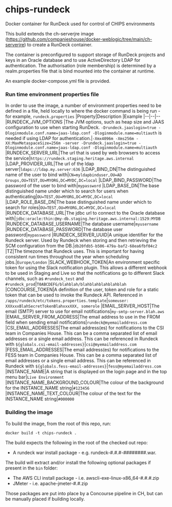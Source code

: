 # chips-rundeck
Docker container for RunDeck used for control of CHIPS environments

This build extends the ch-serverjre image (https://github.com/companieshouse/docker-weblogic/tree/main/ch-serverjre) to create a RunDeck container.  

The container is preconfigured to support storage of RunDeck projects and keys in an Oracle database and to use ActiveDirectory LDAP for authentication.  The authorisation (role membership) is determined by a realm.properties file that is bind mounted into the container at runtime.

An example docker-compose.yml file is provided.

### Run time environment properties file
In order to use the image, a number of environment properties need to be defined in a file, held locally to where the docker command is being run - for example, `rundeck.properties` 
|Property|Description  |Example
|--|--|--
|RUNDECK_JVM_OPTIONS |The JVM options, such as heap size and JAAS configuration to use when starting RunDeck.  ``-Drundeck.jaaslogin=true -Dloginmodule.conf.name=jaas-ldap.conf -Dloginmodule.name=multiauth`` is needed if using LDAP for authentication.|``-Xmx4096m -Xms256m -XX:MaxMetaspaceSize=256m -server -Drundeck.jaaslogin=true -Dloginmodule.conf.name=jaas-ldap.conf -Dloginmodule.name=multiauth``
|RUNDECK_SERVER_URL|The url that is used by web browsers to access the service|``https://rundeck.staging.heritage.aws.internal``
|LDAP_PROVIDER_URL|The url of the ldap server|``ldaps://ldap.my.server:636``
|LDAP_BIND_DN|The distinguished name of the user to bind with|``CN=myldapbinduser,OU=AD Groups,OU=TEST,OU=MYORG,DC=MYDC,DC=local``
|LDAP_BIND_PASSWORD|The password of the user to bind with|``mypassword``
|LDAP_BASE_DN|The base distinguished name under which to search for users when authenticating|``OU=TEST,OU=MYORG,DC=MYDC,DC=local``
|LDAP_ROLE_BASE_DN|The base distinguished name under which to search for roles|``OU=TEST,OU=MYORG,DC=MYDC,DC=local``
|RUNDECK_DATABASE_URL|The jdbc url to connect to the Oracle database with|``jdbc:oracle:thin:@my-db.staging.heritage.aws.internal:1529:MYDB``
|RUNDECK_DATABASE_USERNAME|The database username|``myusername``
|RUNDECK_DATABASE_PASSWORD|The database user password|``mypassword``
|RUNDECK_SERVER_UUID|A unique identifier for the Rundeck server.  Used by Rundeck when storing and then retrieving the SCM configuration from the DB.|``db20fdb5-b506-479a-baf2-68ea6fbf04c2``
|TZ|The timezone that Rundeck uses. This is important for having consistent run times throughout the year when scheduling jobs.|``Europe/London``
|SLACK_WEBHOOK_TOKEN|An environment specific token for using the Slack notification plugin.  This allows a different webhook to be used in Staging and Live so that the notifications go to different Slack channels, such as ``#rundeck_test`` and ``#rundeck_prod``|``T0ABCDEFG/blahblah/blahblahblahblahblah``
|CONCOURSE_TOKEN|A definition of the user, token and role for a static token that can be used to invoke the Rundeck API.  Referenced in ``/apps/rundeck/etc/tokens.properties.template``|``someuser: XXXxxxBlahSecretTokenBlahxxxXXX, somerole``
|EMAIL_SERVER_HOST|The email (SMTP) server to use for email notifications|``my-smtp-server.blah.aws``
|EMAIL_SERVER_FROM_ADDRESS|The email address to use in the FROM field when sending email notifications|``rundeck@myemailaddress.com``
|CSI_EMAIL_ADDRESSES|The email address(es) for notifications to the CSI team in Companies House.  This can be a comma separated list of email addresses or a single email address.  This can be referenced in Rundeck with ``${globals.csi-email-addresses}``|``csi@myemailaddress.com``
|FESS_EMAIL_ADDRESSES|The email address(es) for notifications to the FESS team in Companies House. This can be a comma separated list of email addresses or a single email address.  This can be referenced in Rundeck with ``${globals.fess-email-addresses}``|``fess@myemailaddress.com``
|INSTANCE_NAME|A string that is displayed on the login page and in the top menu bar|``Live Environment``
|INSTANCE_NAME_BACKGROUND_COLOUR|The colour of the background for the INSTANCE_NAME string|``#123456``
|INSTANCE_NAME_TEXT_COLOUR|The colour of the text for the INSTANCE_NAME string|``#000000``


### Building the image
To build the image, from the root of this repo, run:

    docker build -t chips-rundeck .

The build expects the following in the root of the checked out repo:
- A rundeck war install package - e.g. rundeck-#.#.#-########.war.

The build will extract and/or install the following optional packages if present in the ``bin`` folder:
- The AWS CLI install package - i.e. awscli-exe-linux-x86_64-#.#.#.zip
- JMeter - i.e. apache-jmeter-#.#.zip

Those packages are put into place by a Concourse pipeline in CH, but can be manually placed if building locally.  
